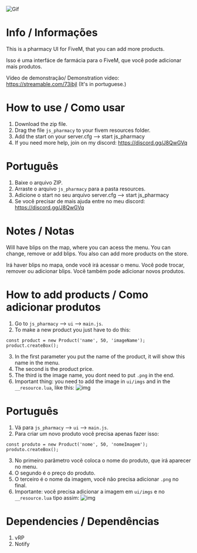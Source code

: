 ![Gif](https://i.imgur.com/eWLYKol.gif)

# Info / Informações
This is a pharmacy UI for FiveM, that you can add more products.

Isso é uma interfáce de farmácia para o FiveM, que você pode adicionar mais produtos.

Vídeo de demonstração/ Demonstration video: https://streamable.com/73ibjl (It's in portuguese.)

# How to use / Como usar
1. Download the zip file.
2. Drag the file `js_pharmacy` to your fivem resources folder.
3. Add the start on your server.cfg --> start js_pharmacy
4. If you need more help, join on my discord: https://discord.gg/J8QwGVq

# Português

1. Baixe o arquivo ZIP.
2. Arraste o arquivo `js_pharmacy` para a pasta resources.
3. Adicione o start no seu arquivo server.cfg --> start js_pharmacy
4. Se você precisar de mais ajuda entre no meu discord: https://discord.gg/J8QwGVq

# Notes / Notas
Will have blips on the map, where you can acess the menu. You can change, remove or add blips. You also can add more products on the store.

Irá haver blips no mapa, onde você irá acessar o menu. Você pode trocar, remover ou adicionar blips. Você também pode adicionar novos produtos.

# How to add products / Como adicionar produtos
1. Go to `js_pharmacy` --> `ui` --> `main.js`.
2. To make a new product you just have to do this: 
```
const product = new Product('name', 50, 'imageName');
product.createBox();
```
3. In the first parameter you put the name of the product, it will show this name in the menu.
4. The second is the product price.
5. The third is the image name, you dont need to put `.png` in the end.
6. Important thing: you need to add the image in `ui/imgs` and in the `__resource.lua`, like this:
![img](https://i.imgur.com/kKifoim.png)

# Português

1. Vá para `js_pharmacy` --> `ui` --> `main.js`.
2. Para criar um novo produto você precisa apenas fazer isso: 
```
const produto = new Product('nome', 50, 'nomeImagem');
produto.createBox();
```
3. No primeiro parâmetro você coloca o nome do produto, que irá aparecer no menu.
4. O segundo é o preço do produto.
5. O terceiro é o nome da imagem, você não precisa adicionar `.png` no final.
6. Importante: você precisa adicionar a imagem em `ui/imgs` e no `__resource.lua` tipo assim:
![img](https://i.imgur.com/kKifoim.png)

# Dependencies / Dependências
1. vRP
2. Notify




